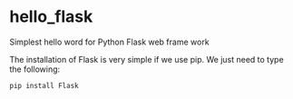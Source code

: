 # hello_flask
Simplest hello word for Python Flask web frame work


The installation of Flask is very simple if we use pip. We just need to type the following:

`pip install Flask`


